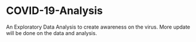 # COVID-19-Analysis
An Exploratory Data Analysis to create awareness on the virus.
More update will be done on the data and analysis.
